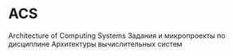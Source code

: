 # ACS
Architecture of Computing Systems
Задания и микропроекты по дисциплине Архитектуры вычислительных систем
